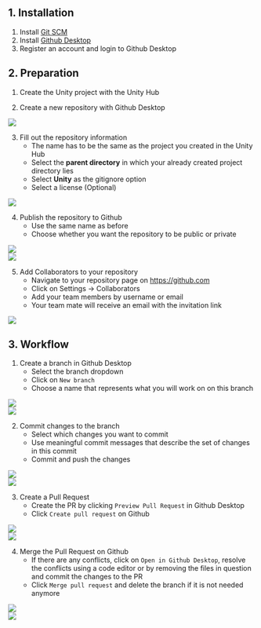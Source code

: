 
## 1. Installation

1. Install [Git SCM](https://git-scm.com/downloads)
2. Install [Github Desktop](https://desktop.github.com/)
3. Register an account and login to Github Desktop

## 2. Preparation

1. Create the Unity project with the Unity Hub

2. Create a new repository with Github Desktop

![](media/1.png)

3. Fill out the repository information
   * The name has to be the same as the project you created in the Unity Hub
   * Select the **parent directory** in which your already created project directory lies
   * Select **Unity** as the gitignore option
   * Select a license (Optional)

![](media/2.png)

4. Publish the repository to Github
    * Use the same name as before
    * Choose whether you want the repository to be public or private

![](media/3.png)<br>
![](media/4.png)

5. Add Collaborators to your repository
    * Navigate to your repository page on https://github.com
    * Click on Settings -> Collaborators
    * Add your team members by username or email
    * Your team mate will receive an email with the invitation link

![](media/5.png)

## 3. Workflow

1. Create a branch in Github Desktop
    * Select the branch dropdown
    * Click on `New branch`
    * Choose a name that represents what you will work on on this branch

![](media/6.png)<br>
![](media/7.png)

2. Commit changes to the branch
    * Select which changes you want to commit
    * Use meaningful commit messages that describe the set of changes in this commit
    * Commit and push the changes

![](media/8.png)<br>
![](media/9.png)

3. Create a Pull Request
    * Create the PR by clicking `Preview Pull Request` in Github Desktop
    * Click `Create pull request` on Github

![](media/10.png)<br>
![](media/11.png)

4. Merge the Pull Request on Github
    * If there are any conflicts, click on `Open in Github Desktop`, resolve the conflicts using a code editor or by removing the files in question and commit the changes to the PR
    * Click `Merge pull request` and delete the branch if it is not needed anymore

![](media/12.png)<br>
![](media/13.png)